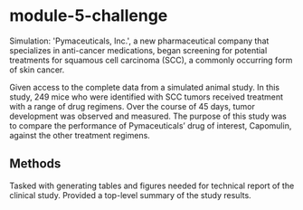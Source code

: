 # module-5-challenge
Simulation: 'Pymaceuticals, Inc.', a new pharmaceutical company that specializes in anti-cancer medications, began screening for potential treatments for squamous cell carcinoma (SCC), a commonly occurring form of skin cancer.

Given access to the complete data from a simulated animal study.
In this study, 249 mice who were identified with SCC tumors received treatment with a range of drug regimens. 
Over the course of 45 days, tumor development was observed and measured. 
The purpose of this study was to compare the performance of Pymaceuticals’ drug of interest, Capomulin, against the other treatment regimens.
## Methods
Tasked with generating tables and figures needed for technical report of the clinical study. 
Provided a top-level summary of the study results.
